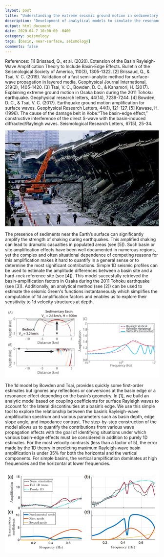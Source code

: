 ```yaml
---
layout: post
title: "Understanding the extreme seismic ground motion in sedimentary basins"
description: "Development of analytical models to simulate the resonance of surface wavs in basins"
output: html_document
date: 2020-04-7 10:00:00 -0400
category: seismology
tags: [basin, near-surface, seismology]
comments: false
---
```


References:
[1] Brissaud, Q., et al. (2020). Extension of the Basin Rayleigh‐Wave Amplification Theory to Include Basin‐Edge Effects. Bulletin of the Seismological Society of America, 110(3), 1305-1322.
[2] Brissaud, Q., & Tsai, V. C. (2019). Validation of a fast semi-analytic method for surface-wave propagation in layered media. Geophysical Journal International, 219(2), 1405-1420.
[3] Tsai, V. C., Bowden, D. C., & Kanamori, H. (2017). Explaining extreme ground motion in Osaka basin during the 2011 Tohoku earthquake. Geophysical research letters, 44(14), 7239-7244.
[4] Bowden, D. C., & Tsai, V. C. (2017). Earthquake ground motion amplification for surface waves. Geophysical Research Letters, 44(1), 121-127.
[5] Kawase, H. (1996). The cause of the damage belt in Kobe:“The basin-edge effect,” constructive interference of the direct S-wave with the basin-induced diffracted/Rayleigh waves. Seismological Research Letters, 67(5), 25-34.


![Consequences of the Kobe earthquake on January 17, 1995.](/images/Kobe_earthquake.jpg)


The presence of sediments near the Earth’s surface can significantly amplify the strength of shaking during earthquakes. This amplified shaking can lead to dramatic casualties in populated areas (see [5]). Such basin or site amplification effects have been well documented in numerous regions, yet the complex and often situational dependence of competing reasons for this amplification makes it hard to quantify in a general sense or to determine the most significant contributions. Simple 1D seismic profiles can be used to estimate the amplitude differences between a basin site and a hard-rock reference site (see [4]). This model succesfully retrieved the basin-amplification factors in Osaka during the 2011 Tohoku earthquake (see [3]). Additionally, an analytical method (see [2]) can be used to estimate the seismic Green's functions instantaneously which simplifies the computation of 1d amplification factors and enables us to explore their sensitivity to 1d velocity structures at depth.


![The 1d amplification model by Bowden and Tsai (see [4]).](/images/bowden_SW_amplification.png)


The 1d model by Bowden and Tsai, provides quickly some first-order estimates but ignores any reflections or conversions at the basin edge or a resonance effect depending on the basin’s geometry. In [1], we build an analytic model based on coupling coefficients for surface Rayleigh waves to account for the lateral discontinuities at a basin’s edge. We use this simple tool to explore the relationship between the basin’s Rayleigh-wave amplification spectrum and various parameters such as basin depth, edge slope angle, and impedance contrast. The step-by-step construction of the model allows us to quantify the contributions from various wave propagation effects with the goal of identifying situations under which various basin-edge effects must be considered in addition to purely 1D estimates. For the most velocity contrasts (less than a factor of 5), the error made by the 1D theory in predicting maximum Rayleigh-wave basin amplification is under 35% for both the horizontal and the vertical components. For simple basins, the vertical amplification dominates at high frequencies and the horizontal at lower frequencies.


![The 2d amplification model by Brissaud et al (see [1]).](/images/brissaud_SW_amplification_basin.png)